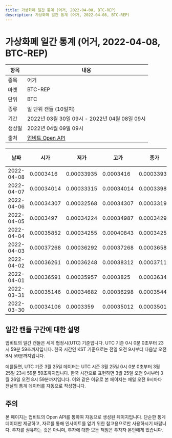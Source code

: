 ```yaml
---
title: 가상화폐 일간 통계 (어거, 2022-04-08, BTC-REP)
description: 가상화폐 일간 통계 (어거, 2022-04-08, BTC-REP)
---
```



가상화폐 일간 통계 (어거, 2022-04-08, BTC-REP)
===

|항목|내용|
|--|--|
|종목|어거|
|마켓|BTC-REP|
|단위|BTC|
|종류|일 단위 캔들 (10일치)|
|기간|2022년 03월 30일 09시 - 2022년 04월 08일 09시|
|생성일|2022년 04월 09일 09시|
|출처|[업비트 Open API](https://docs.upbit.com)|


|날짜|시가|저가|고가|종가|비고|
|--|--|--|--|--|--|
|2022-04-08|0.0003416|0.00033935|0.0003416|0.00033935|    |
|2022-04-07|0.00034014|0.00033315|0.00034014|0.00033985|    |
|2022-04-06|0.00034307|0.00032568|0.00034307|0.00033193|    |
|2022-04-05|0.0003497|0.00034224|0.00034987|0.00034291|    |
|2022-04-04|0.00035852|0.00034255|0.00040843|0.00034255|    |
|2022-04-03|0.00037268|0.00036292|0.00037268|0.00036581|    |
|2022-04-02|0.00036261|0.00036248|0.00038312|0.00037112|    |
|2022-04-01|0.00036591|0.00035957|0.0003825|0.00036346|    |
|2022-03-31|0.00035146|0.00034682|0.00036298|0.00035443|    |
|2022-03-30|0.00034106|0.0003359|0.00035012|0.0003501|    |


일간 캔들 구간에 대한 설명
---


업비트의 일간 캔들은 세계 협정시(UTC) 기준입니다. 
UTC 기준 0시 0분 0초부터 23시 59분 59초까지입니다. 
한국 시간인 KST 기준으로는 전일 오전 9시부터 다음날 오전 8시 59분까지입니다. 


예를들면, UTC 기준 3월 25일 데이터는 UTC 시준 3월 25일 0시 0분 0초부터 3월 25일 23시 59분 59초까지입니다. 
한국 시간으로 표현하면 3월 25일 오전 9시부터 3월 26일 오전 8시 59분까지입니다. 
이와 같은 이유로 본 페이지는 매일 오전 9시마다 전날의 통계 데이터를 자동으로 작성합니다. 


주의
---


본 페이지는 업비트의 Open API를 통하여 자동으로 생성된 페이지입니다. 
단순한 통계 데이터만 제공하고, 자료를 통해 인사이트를 얻기 위한 참고용으로만 사용하시기 바랍니다. 
투자를 권유하는 것은 아니며, 투자에 대한 모든 책임은 투자자 본인에게 있습니다. 
